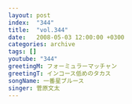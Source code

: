 ```yaml
---
layout: post
index:  "344"
title:  "vol.344"
date:   2008-05-03 12:00:00 +0300
categories: archive
tags: []
youtube: "344"
greetingM: フォーミュラーマッチャン
greetingT: インコース低めのタカス
songName: 一番星ブルース
singer: 菅原文太
---
```

